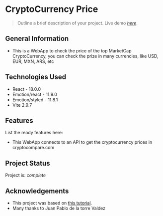 # CryptoCurrency Price
> Outline a brief description of your project.
> Live demo [_here_](https://crypto-vite.netlify.app/). <!-- If you have the project hosted somewhere, include the link here. -->

## General Information
- This is a WebApp to check the price of the top MarketCap CryptoCurrency, you can check the prize in many currencies, like USD, EUR, MXN, ARS, etc
<!-- You don't have to answer all the questions - just the ones relevant to your project. -->


## Technologies Used
- React - 18.0.0
- Emotion/react - 11.9.0
- Emotion/styled - 11.8.1
- Vite 2.9.7


## Features
List the ready features here:
- This WebApp connects to an API to get the cryptocurrency prices in cryptocompare.com


## Project Status
Project is: _complete_


## Acknowledgements
- This project was based on [this tutorial](https://www.udemy.com/course/react-de-principiante-a-experto-creando-mas-de-10-aplicaciones/).
- Many thanks to Juan Pablo de la torre Valdez

